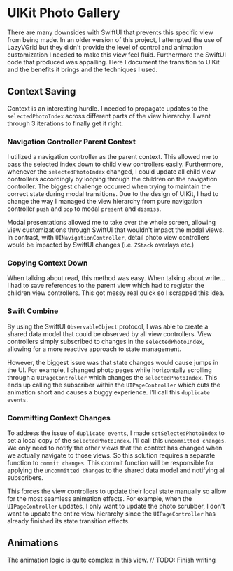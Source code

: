 # UIKit Photo Gallery

There are many downsides with SwiftUI that prevents this specific view from being made. In an older version of this project, I attempted the use of LazyVGrid but they didn't provide the level of control and animation customization I needed to make this view feel fluid. Furthermore the SwiftUI code that produced was appalling. Here I document the transition to UIKit and the benefits it brings and the techniques I used.

## Context Saving

Context is an interesting hurdle. I needed to propagate updates to the `selectedPhotoIndex` across different parts of the view hierarchy. I went through 3 iterations to finally get it right.

### Navigation Controller Parent Context

I utilized a navigation controller as the parent context. This allowed me to pass the selected index down to child view controllers easily. Furthermore, whenever the `selectedPhotoIndex` changed, I could update all child view controllers accordingly by looping through the children on the navigation controller. The biggest challenge occurred when trying to maintain the correct state during modal transitions. Due to the design of UIKit, I had to change the way I managed the view hierarchy from pure navigation controller `push` and `pop` to modal `present` and `dismiss`. 

Modal presentations allowed me to take over the whole screen, allowing view customizations through SwiftUI that wouldn't impact the modal views. In contrast, with `UINavigationController`, detail photo view controllers would be impacted by SwiftUI changes (i.e. `ZStack` overlays etc.)

### Copying Context Down

When talking about read, this method was easy. When talking about write... I had to save references to the parent view which had to register the children view controllers. This got messy real quick so I scrapped this idea.

### Swift Combine

By using the SwiftUI `ObservableObject` protocol, I was able to create a shared data model that could be observed by all view controllers. View controllers simply subscribed to changes in the `selectedPhotoIndex`, allowing for a more reactive approach to state management.

However, the biggest issue was that state changes would cause jumps in the UI. For example, I changed photo pages while horizontally scrolling through a `UIPageController` which changes the `selectedPhotoIndex`. This ends up calling the subscriber within the `UIPageController` which cuts the animation short and causes a buggy experience. I'll call this `duplicate events`.

### Committing Context Changes

To address the issue of `duplicate events`, I made `setSelectedPhotoIndex` to set a local copy of the `selectedPhotoIndex`. I'll call this `uncommitted changes`. We only need to notify the other views that the context has changed when we actually navigate to those views. So this solution requires a separate function to `commit changes`. This commit function will be responsible for applying the `uncommitted changes` to the shared data model and notifying all subscribers.

This forces the view controllers to update their local state manually so allow for the most seamless animation effects. For example, when the `UIPageController` updates, I only want to update the photo scrubber, I don't want to update the entire view hierarchy since the `UIPageController` has already finished its state transition effects.

## Animations

The animation logic is quite complex in this view. // TODO: Finish writing